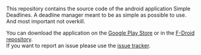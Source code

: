 This repository contains the source code of the android application Simple Deadlines. A deadline manager meant to be as simple as possible to use. And most important not overkill.  
  
You can download the application on the [Google Play Store](https://play.google.com/store/apps/details?id=com.casimirlab.simpleDeadlines) or in the [F-Droid repository](http://f-droid.org/repository/browse/?%20fdid=com.casimirlab.simpleDeadlines).  
If you want to report an issue please use the [issue tracker](https://github.com/chibibi/simpleDeadlines/issues).
